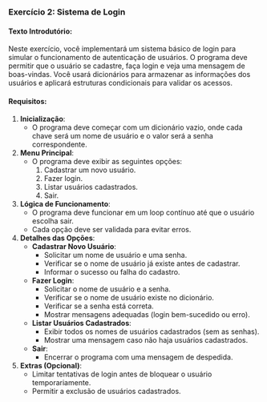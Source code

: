 ### **Exercício 2: Sistema de Login**
#### **Texto Introdutório**:
Neste exercício, você implementará um sistema básico de login para simular o funcionamento de autenticação de usuários. O programa deve permitir que o usuário se cadastre, faça login e veja uma mensagem de boas-vindas. Você usará dicionários para armazenar as informações dos usuários e aplicará estruturas condicionais para validar os acessos.

#### **Requisitos**:
1. **Inicialização**:
   - O programa deve começar com um dicionário vazio, onde cada chave será um nome de usuário e o valor será a senha correspondente.
2. **Menu Principal**:
   - O programa deve exibir as seguintes opções:
     1. Cadastrar um novo usuário.
     2. Fazer login.
     3. Listar usuários cadastrados.
     4. Sair.
3. **Lógica de Funcionamento**:
   - O programa deve funcionar em um loop contínuo até que o usuário escolha sair.
   - Cada opção deve ser validada para evitar erros.
4. **Detalhes das Opções**:
   - **Cadastrar Novo Usuário**:
     - Solicitar um nome de usuário e uma senha.
     - Verificar se o nome de usuário já existe antes de cadastrar.
     - Informar o sucesso ou falha do cadastro.
   - **Fazer Login**:
     - Solicitar o nome de usuário e a senha.
     - Verificar se o nome de usuário existe no dicionário.
     - Verificar se a senha está correta.
     - Mostrar mensagens adequadas (login bem-sucedido ou erro).
   - **Listar Usuários Cadastrados**:
     - Exibir todos os nomes de usuários cadastrados (sem as senhas).
     - Mostrar uma mensagem caso não haja usuários cadastrados.
   - **Sair**:
     - Encerrar o programa com uma mensagem de despedida.
5. **Extras (Opcional)**:
   - Limitar tentativas de login antes de bloquear o usuário temporariamente.
   - Permitir a exclusão de usuários cadastrados.

